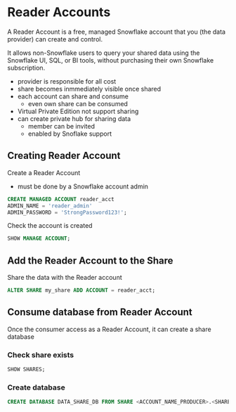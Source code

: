 # Reader Accounts

A Reader Account is a free, managed Snowflake account that you (the data provider) can create and control.

It allows non-Snowflake users to query your shared data using the Snowflake UI, SQL, or BI tools, without purchasing their own Snowflake subscription.

- provider is responsible for all cost
- share becomes inmmediately visible once shared
- each account can share and consume
  - even own share can be consumed
- Virtual Private Edition not support sharing
- can create private hub for sharing data
  - member can be invited
  - enabled by Snoflake support

## Creating Reader Account

Create a Reader Account

- must be done by a Snowflake account admin

```sql
CREATE MANAGED ACCOUNT reader_acct
ADMIN_NAME = 'reader_admin'
ADMIN_PASSWORD = 'StrongPassword123!';
```

Check the account is created

```sql
SHOW MANAGE ACCOUNT;
```

## Add the Reader Account to the Share

Share the data with the Reader account

```sql
ALTER SHARE my_share ADD ACCOUNT = reader_acct;
```

## Consume database from Reader Account

Once the consumer access as a Reader Account, it can create a share database

### Check share exists

```sql
SHOW SHARES;
```

### Create database

```sql
CREATE DATABASE DATA_SHARE_DB FROM SHARE <ACCOUNT_NAME_PRODUCER>.<SHARE_TABLE_NAME>
```
